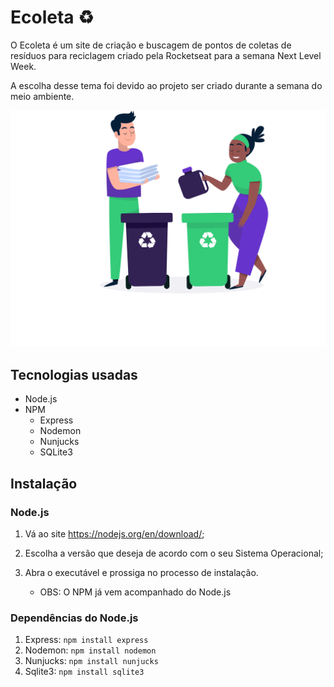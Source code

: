 # Ecoleta ♻

O Ecoleta é um site de criação e buscagem de pontos de coletas de resíduos para reciclagem criado pela Rocketseat para a semana Next Level Week.

A escolha desse tema foi devido ao projeto ser criado durante a semana do meio ambiente.

![landing-page](public/assets/home-background.svg)

## Tecnologias usadas

- Node.js
- NPM
  - Express
  - Nodemon
  - Nunjucks
  - SQLite3

## Instalação

### Node.js

1. Vá ao site <https://nodejs.org/en/download/>;

2. Escolha a versão que deseja de acordo com o seu Sistema Operacional;

3. Abra o executável e prossiga no processo de instalação.

   - OBS: O NPM já vem acompanhado do Node.js

### Dependências do Node.js

1. Express: `npm install express`
2. Nodemon: `npm install nodemon`
3. Nunjucks: `npm install nunjucks`
4. Sqlite3: `npm install sqlite3`
